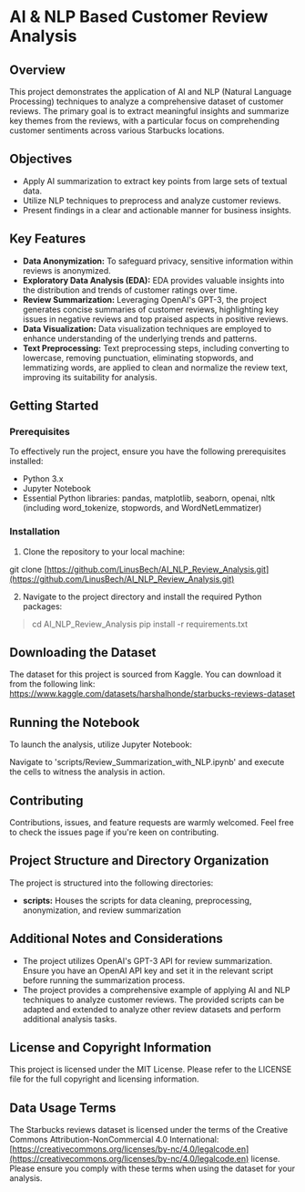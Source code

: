 # AI & NLP Based Customer Review Analysis

## Overview

This project demonstrates the application of AI and NLP (Natural Language Processing) techniques to analyze a comprehensive dataset of customer reviews. The primary goal is to extract meaningful insights and summarize key themes from the reviews, with a particular focus on comprehending customer sentiments across various Starbucks locations.

## Objectives

- Apply AI summarization to extract key points from large sets of textual data.
- Utilize NLP techniques to preprocess and analyze customer reviews.
- Present findings in a clear and actionable manner for business insights.

## Key Features

* **Data Anonymization:** To safeguard privacy, sensitive information within reviews is anonymized.
* **Exploratory Data Analysis (EDA):** EDA provides valuable insights into the distribution and trends of customer ratings over time.
* **Review Summarization:** Leveraging OpenAI's GPT-3, the project generates concise summaries of customer reviews, highlighting key issues in negative reviews and top praised aspects in positive reviews.
* **Data Visualization:** Data visualization techniques are employed to enhance understanding of the underlying trends and patterns.
* **Text Preprocessing:** Text preprocessing steps, including converting to lowercase, removing punctuation, eliminating stopwords, and lemmatizing words, are applied to clean and normalize the review text, improving its suitability for analysis.

## Getting Started

### Prerequisites

To effectively run the project, ensure you have the following prerequisites installed:

* Python 3.x
* Jupyter Notebook
* Essential Python libraries: pandas, matplotlib, seaborn, openai, nltk (including word_tokenize, stopwords, and WordNetLemmatizer)

### Installation

1. Clone the repository to your local machine:

git clone [https://github.com/LinusBech/AI_NLP_Review_Analysis.git](https://github.com/LinusBech/AI_NLP_Review_Analysis.git)

2. Navigate to the project directory and install the required Python packages:

>cd AI_NLP_Review_Analysis
pip install -r requirements.txt

## Downloading the Dataset

The dataset for this project is sourced from Kaggle. You can download it from the following link:
https://www.kaggle.com/datasets/harshalhonde/starbucks-reviews-dataset

## Running the Notebook

To launch the analysis, utilize Jupyter Notebook:

Navigate to 'scripts/Review_Summarization_with_NLP.ipynb' and execute the cells to witness the analysis in action.

## Contributing

Contributions, issues, and feature requests are warmly welcomed. Feel free to check the issues page if you're keen on contributing.

## Project Structure and Directory Organization

The project is structured into the following directories:

* **scripts:** Houses the scripts for data cleaning, preprocessing, anonymization, and review summarization

## Additional Notes and Considerations

* The project utilizes OpenAI's GPT-3 API for review summarization. Ensure you have an OpenAI API key and set it in the relevant script before running the summarization process.
* The project provides a comprehensive example of applying AI and NLP techniques to analyze customer reviews. The provided scripts can be adapted and extended to analyze other review datasets and perform additional analysis tasks.

## License and Copyright Information

This project is licensed under the MIT License. Please refer to the LICENSE file for the full copyright and licensing information.

## Data Usage Terms

The Starbucks reviews dataset is licensed under the terms of the Creative Commons Attribution-NonCommercial 4.0 International: [https://creativecommons.org/licenses/by-nc/4.0/legalcode.en](https://creativecommons.org/licenses/by-nc/4.0/legalcode.en) license. Please ensure you comply with these terms when using the dataset for your analysis.
